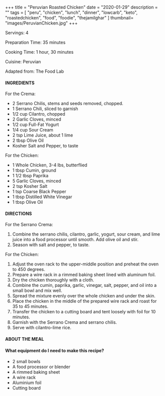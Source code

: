+++
title = "Peruvian Roasted Chicken"
date = "2020-01-29"
description = ""
tags = [
    "peru",
    "chicken",
    "lunch",
    "dinner",
    "lowcarb",
    "keto",
    "roastedchicken",
    "food",
    "foodie",
    "thejamilghar"
]
thumbnail= "images/PeruvianChicken.jpg"
+++

Servings: 4 <!--more-->

Preparation Time: 35 minutes 

Cooking Time: 1 hour, 30 minutes

Cuisine: Peruvian

Adapted from: The Food Lab 

#### INGREDIENTS 

For the Crema: 

* 2 Serrano Chilis, stems and seeds removed, chopped. 
* 1 Serrano Chili, sliced to garnish
* 1/2 cup Cilantro, chopped 
* 2 Garlic Cloves, minced 
* 1/2 cup Full-Fat Yogurt 
* 1/4 cup Sour Cream 
* 2 tsp Lime Juice, about 1 lime 
* 2 tbsp Olive Oil 
* Kosher Salt and Pepper, to taste 

For the Chicken: 

* 1 Whole Chicken, 3-4 lbs, butterflied
* 1 tbsp Cumin, ground 
* 1 1/2 tbsp Paprika 
* 5 Garlic Cloves, minced 
* 2 tsp Kosher Salt 
* 1 tsp Coarse Black Pepper 
* 1 tbsp Distilled White Vinegar 
* 1 tbsp Olive Oil 

#### DIRECTIONS 

For the Serrano Crema: 

1. Combine the serrano chilis, cilantro, garlic, yogurt, sour cream, and lime juice into a food processor until smooth. Add olive oil and stir.
2. Season with salt and pepper, to taste.

For the Chicken: 

1. Adjust the oven rack to the upper-middle position and preheat the oven to 450 degrees. 
2. Prepare a wire rack in a rimmed baking sheet lined with aluminum foil.  
3. Dry the chicken thoroughly with a cloth. 
4. Combine the cumin, paprika, garlic, vinegar, salt, pepper, and oil into a small bowl and mix well. 
5. Spread the mixture evenly over the whole chicken and under the skin.
6. Place the chicken in the middle of the prepared wire rack and roast for 35 to 45 minutes.
7. Transfer the chicken to a cutting board and tent loosely with foil for 10 minutes. 
8. Garnish with the Serrano Crema and serrano chilis. 
9. Serve with cilantro-lime rice. 

#### ABOUT THE MEAL 

#### What equipment do I need to make this recipe?

* 2 small bowls
* A food processor or blender
* A rimmed baking sheet 
* A wire rack 
* Aluminium foil
* Cutting board
